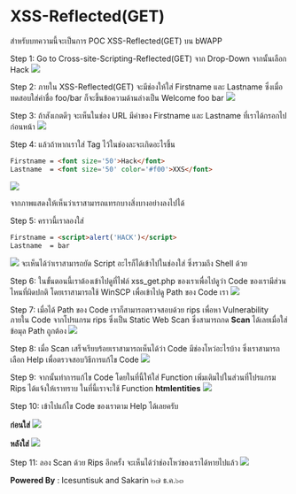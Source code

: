 # XSS-Reflected(GET)

สำหรับบทความนี้จะเป็นการ POC XSS-Reflected(GET) บน bWAPP 

Step 1: Go to Cross-site-Scripting-Reflected(GET) จาก Drop-Down จากนั้นเลือก Hack
![](/KB/img/xss-get-01.jpg)

Step 2: ภายใน XSS-Reflected(GET) จะมีช่องให้ใส่ Firstname และ Lastname ซึ่งเมื่อทดสอบใส่ค่าชื่อ foo/bar ก็จะขึ้นข้อความด้านล่างเป็น Welcome foo bar
![](/KB/img/xss-get-02.jpg)

Step 3: ถ้าสังเกตดีๆ จะเห็นในช่อง URL มีค่าของ Firstname และ Lastname ที่เราได้กรอกไปก่อนหน้า
![](/KB/img/xss-get-03.jpg)

Step 4: แล้วถ้าหากเราใส่ Tag ไว้ในช่องละจะเกิดอะไรขึ้น 
``` html
Firstname = <font size='50'>Hack</font>
Lastname  = <font size='50' color='#f00'>XXS</font>
```
![](/KB/img/xss-get-04.jpg)

จากภาพแสดงให้เห็นว่าเราสามารถแทรกบางสิ่งบางอย่างลงไปได้

Step 5: คราวนี้เราลองใส่ 
``` html
Firstname = <script>alert('HACK')</script>
Lastname  = bar
```
![](/KB/img/xss-get-05.jpg)
จะเห็นได้ว่าเราสามารถยัด Script อะไรก็ได้เข้าไปในช่องใส่ ซึ่งรวมถึง Shell ด้วย


Step 6: ในขั้นตอนนี้เราต้องเข้าไปดูที่ไฟล์ xss_get.php ของเราเพื่อไปดูว่า Code ของเรามีส่วนไหนที่ผิดปกติ โดยเราสามารถใช้ WinSCP เพื่อเข้าไปดู Path ของ Code เรา
![](/KB/img/xss-get-06.jpg)


Step 7: เมื่อได้ Path ของ Code เราก็สามารถตรวจสอบด้วย rips เพื่อหา Vulnerability ภายใน Code จากโปรแกรม rips ซึ่งเป็น Static Web Scan ซึ่งสามารถกด **Scan** ได้เลยเมื่อใส่ข้อมุล Path ถูกต้อง
![](/KB/img/xss-get-07.jpg)

Step 8: เมื่อ Scan เสร็จเรียบร้อยเราสามารถเห็นได้ว่า Code มีช่องโหว่อะไรบ้าง ซึ่งเราสามารถเลือก Help เพื่อตรวจสอบวิธีการแก้ไข Code
![](/KB/img/xss-get-08.jpg)

Step 9: จากนั้นทำการแก้ไข Code โดยในที่นี้ให้ใส่ Function เพิ่มเติมไปในส่วนที่โปรแกรม Rips ได้แจ้งให้เราทราบ ในที่นี้เราจะใช้ Function **htmlentities**
![](/KB/img/xss-get-09.jpg)

Step 10: เข้าไปแก้ไข Code ของเราตาม Help ได้เลยครับ

**ก่อนใส่**
![](/KB/img/xss-get-10.jpg)

**หลังใส่**
![](/KB/img/xss-get-11.jpg)

Step 11: ลอง Scan ด้วย Rips อีกครั้ง จะเห็นได้ว่าช่องโหว่ของเราได้หายไปแล้ว 
![](/KB/img/xss-get-12.jpg)

**Powered By** : 
Icesuntisuk and Sakarin
๒๗ ธ.ค.๖๓